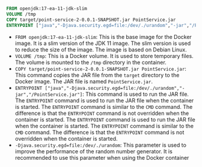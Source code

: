 ```dockerfile
FROM openjdk:17-ea-11-jdk-slim
VOLUME /tmp
COPY target/point-service-2-0.0.1-SNAPSHOT.jar PointService.jar
ENTRYPOINT ["java","-Djava.security.egd=file:/dev/./urandom","-jar","/PointService.jar"]
```

- `FROM openjdk:17-ea-11-jdk-slim`: This is the base image for the Docker image. It is a slim version of the JDK 11 image. The slim version is used to reduce the size of the image. The image is based on Debian Linux.
- `VOLUME /tmp`: This is a Docker volume. It is used to store temporary files. The volume is mounted to the `/tmp` directory in the container.
- `COPY target/point-service-2-0.0.1-SNAPSHOT.jar PointService.jar`: This command copies the JAR file from the `target` directory to the Docker image. The JAR file is named `PointService.jar`.
- `ENTRYPOINT ["java","-Djava.security.egd=file:/dev/./urandom","-jar","/PointService.jar"]`: This command is used to run the JAR file. The `ENTRYPOINT` command is used to run the JAR file when the container is started. The `ENTRYPOINT` command is similar to the `CMD` command. The difference is that the `ENTRYPOINT` command is not overridden when the container is started. The `ENTRYPOINT` command is used to run the JAR file when the container is started. The `ENTRYPOINT` command is similar to the `CMD` command. The difference is that the `ENTRYPOINT` command is not overridden when the container is started.
- `-Djava.security.egd=file:/dev/./urandom`: This parameter is used to improve the performance of the random number generator. It is recommended to use this parameter when using the Docker container
